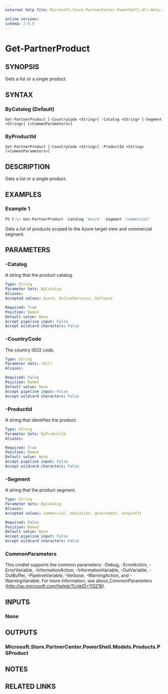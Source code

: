 ```yaml
---
external help file: Microsoft.Store.PartnerCenter.PowerShell.dll-Help.xml

online version:
schema: 2.0.0
---
```


# Get-PartnerProduct

## SYNOPSIS
Gets a list or a single product.

## SYNTAX

### ByCatalog (Default)
```
Get-PartnerProduct [-CountryCode <String>] -Catalog <String> [-Segment <String>] [<CommonParameters>]
```

### ByProductId
```
Get-PartnerProduct [-CountryCode <String>] -ProductId <String> [<CommonParameters>]
```

## DESCRIPTION
Gets a list or a single product.

## EXAMPLES

### Example 1
```powershell
PS C:\> Get-PartnerProduct -Catalog 'Azure' -Segment 'commercial'
```

Gets a list of products scoped to the Azure target view and commercial segment.

## PARAMETERS

### -Catalog
A string that the product catalog.

```yaml
Type: String
Parameter Sets: ByCatalog
Aliases:
Accepted values: Azure, OnlineServices, Software

Required: True
Position: Named
Default value: None
Accept pipeline input: False
Accept wildcard characters: False
```

### -CountryCode
The country ISO2 code.

```yaml
Type: String
Parameter Sets: (All)
Aliases:

Required: False
Position: Named
Default value: None
Accept pipeline input: False
Accept wildcard characters: False
```

### -ProductId
A string that identifies the product.

```yaml
Type: String
Parameter Sets: ByProductId
Aliases:

Required: True
Position: Named
Default value: None
Accept pipeline input: False
Accept wildcard characters: False
```

### -Segment
A string that the product segment.

```yaml
Type: String
Parameter Sets: ByCatalog
Aliases:
Accepted values: commercial, education, government, nonprofit

Required: False
Position: Named
Default value: None
Accept pipeline input: False
Accept wildcard characters: False
```

### CommonParameters
This cmdlet supports the common parameters: -Debug, -ErrorAction, -ErrorVariable, -InformationAction, -InformationVariable, -OutVariable, -OutBuffer, -PipelineVariable, -Verbose, -WarningAction, and -WarningVariable. For more information, see about_CommonParameters (http://go.microsoft.com/fwlink/?LinkID=113216).

## INPUTS

### None

## OUTPUTS

### Microsoft.Store.PartnerCenter.PowerShell.Models.Products.PSProduct

## NOTES

## RELATED LINKS

